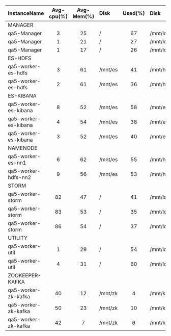| InstanceName         |  Avg-cpu(%)  |  Avg-Mem(%)  | Disk    |  Used(%)  | Disk          |  Used(%)  |
|:---------------------|:------------:|:------------:|:--------|:---------:|:--------------|:---------:|
| MANAGER              |              |              |         |           |               |           |
| qa5-Manager          |      3       |      25      | /       |    67     | /mnt/local    |     0     |
| qa5-Manager          |      1       |      21      | /       |    27     | /mnt/local    |     0     |
| qa5-Manager          |      1       |      17      | /       |    26     | /mnt/local    |     0     |
| ES-HDFS              |              |              |         |           |               |           |
| qa5-worker-es-hdfs   |      3       |      61      | /mnt/es |    41     | /mnt/hdfs     |     9     |
| qa5-worker-es-hdfs   |      2       |      61      | /mnt/es |    36     | /mnt/hdfs     |    10     |
| ES-KIBANA            |              |              |         |           |               |           |
| qa5-worker-es-kibana |      8       |      52      | /mnt/es |    58     | /mnt/es_log   |    18     |
| qa5-worker-es-kibana |      4       |      54      | /mnt/es |    38     | /mnt/es_log   |    20     |
| qa5-worker-es-kibana |      3       |      52      | /mnt/es |    40     | /mnt/es_log   |    22     |
| NAMENODE             |              |              |         |           |               |           |
| qa5-worker-es-nn1    |      6       |      62      | /mnt/es |    55     | /mnt/hdfs_nn1 |     0     |
| qa5-worker-hdfs-nn2  |      9       |      56      | /mnt/es |    53     | /mnt/hdfs_nn2 |     0     |
| STORM                |              |              |         |           |               |           |
| qa5-worker-storm     |      82      |      47      | /       |    41     | /mnt/local    |    23     |
| qa5-worker-storm     |      83      |      53      | /       |    35     | /mnt/local    |    32     |
| qa5-worker-storm     |      86      |      54      | /       |    37     | /mnt/local    |    24     |
| UTILITY              |              |              |         |           |               |           |
| qa5-worker-util      |      1       |      29      | /       |    54     | /mnt/local    |    14     |
| qa5-worker-util      |      4       |      31      | /       |    60     | /mnt/local    |    14     |
| ZOOKEEPER-KAFKA      |              |              |         |           |               |           |
| qa5-worker-zk-kafka  |      40      |      12      | /mnt/zk |     4     | /mnt/kafka    |     0     |
| qa5-worker-zk-kafka  |      50      |      23      | /mnt/zk |    10     | /mnt/kafka    |     0     |
| qa5-worker-zk-kafka  |      42      |      7       | /mnt/zk |     6     | /mnt/kafka    |     0     |
